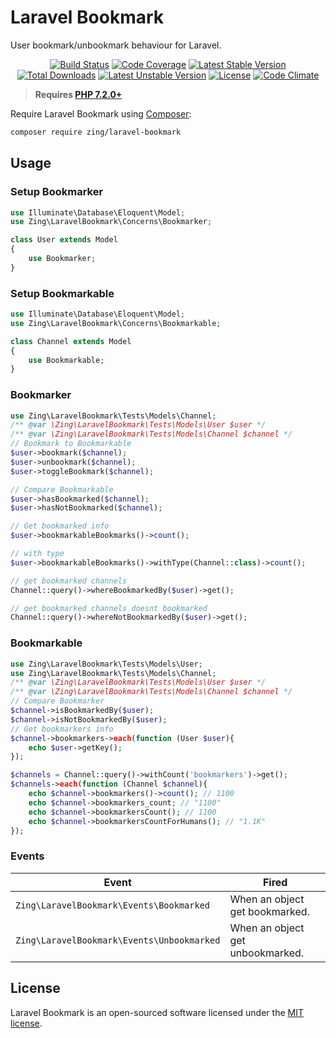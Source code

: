 # Laravel Bookmark

User bookmark/unbookmark behaviour for Laravel.

<p align="center">
<a href="https://github.com/zingimmick/laravel-bookmark/actions"><img src="https://github.com/zingimmick/laravel-bookmark/workflows/tests/badge.svg" alt="Build Status"></a>
<a href="https://codecov.io/gh/zingimmick/laravel-bookmark"><img src="https://codecov.io/gh/zingimmick/laravel-bookmark/branch/master/graph/badge.svg" alt="Code Coverage" /></a>
<a href="https://packagist.org/packages/zing/laravel-bookmark"><img src="https://poser.pugx.org/zing/laravel-bookmark/v/stable.svg" alt="Latest Stable Version"></a>
<a href="https://packagist.org/packages/zing/laravel-bookmark"><img src="https://poser.pugx.org/zing/laravel-bookmark/downloads" alt="Total Downloads"></a>
<a href="https://packagist.org/packages/zing/laravel-bookmark"><img src="https://poser.pugx.org/zing/laravel-bookmark/v/unstable.svg" alt="Latest Unstable Version"></a>
<a href="https://packagist.org/packages/zing/laravel-bookmark"><img src="https://poser.pugx.org/zing/laravel-bookmark/license" alt="License"></a>
<a href="https://codeclimate.com/github/zingimmick/laravel-bookmark/maintainability"><img src="https://api.codeclimate.com/v1/badges/7b9401b8291d19a0ec95/maintainability" alt="Code Climate" /></a>
</p>

> **Requires [PHP 7.2.0+](https://php.net/releases/)**

Require Laravel Bookmark using [Composer](https://getcomposer.org):

```bash
composer require zing/laravel-bookmark
```

## Usage

### Setup Bookmarker

```php
use Illuminate\Database\Eloquent\Model;
use Zing\LaravelBookmark\Concerns\Bookmarker;

class User extends Model
{
    use Bookmarker;
}
```

### Setup Bookmarkable

```php
use Illuminate\Database\Eloquent\Model;
use Zing\LaravelBookmark\Concerns\Bookmarkable;

class Channel extends Model
{
    use Bookmarkable;
}
```

### Bookmarker

```php
use Zing\LaravelBookmark\Tests\Models\Channel;
/** @var \Zing\LaravelBookmark\Tests\Models\User $user */
/** @var \Zing\LaravelBookmark\Tests\Models\Channel $channel */
// Bookmark to Bookmarkable
$user->bookmark($channel);
$user->unbookmark($channel);
$user->toggleBookmark($channel);

// Compare Bookmarkable
$user->hasBookmarked($channel);
$user->hasNotBookmarked($channel);

// Get bookmarked info
$user->bookmarkableBookmarks()->count(); 

// with type
$user->bookmarkableBookmarks()->withType(Channel::class)->count(); 

// get bookmarked channels
Channel::query()->whereBookmarkedBy($user)->get();

// get bookmarked channels doesnt bookmarked
Channel::query()->whereNotBookmarkedBy($user)->get();
```

### Bookmarkable

```php
use Zing\LaravelBookmark\Tests\Models\User;
use Zing\LaravelBookmark\Tests\Models\Channel;
/** @var \Zing\LaravelBookmark\Tests\Models\User $user */
/** @var \Zing\LaravelBookmark\Tests\Models\Channel $channel */
// Compare Bookmarker
$channel->isBookmarkedBy($user); 
$channel->isNotBookmarkedBy($user);
// Get bookmarkers info
$channel->bookmarkers->each(function (User $user){
    echo $user->getKey();
});

$channels = Channel::query()->withCount('bookmarkers')->get();
$channels->each(function (Channel $channel){
    echo $channel->bookmarkers()->count(); // 1100
    echo $channel->bookmarkers_count; // "1100"
    echo $channel->bookmarkersCount(); // 1100
    echo $channel->bookmarkersCountForHumans(); // "1.1K"
});
```

### Events

| Event | Fired |
| --- | --- |
| `Zing\LaravelBookmark\Events\Bookmarked` | When an object get bookmarked. |
| `Zing\LaravelBookmark\Events\Unbookmarked` | When an object get unbookmarked. |

## License

Laravel Bookmark is an open-sourced software licensed under the [MIT license](LICENSE).

